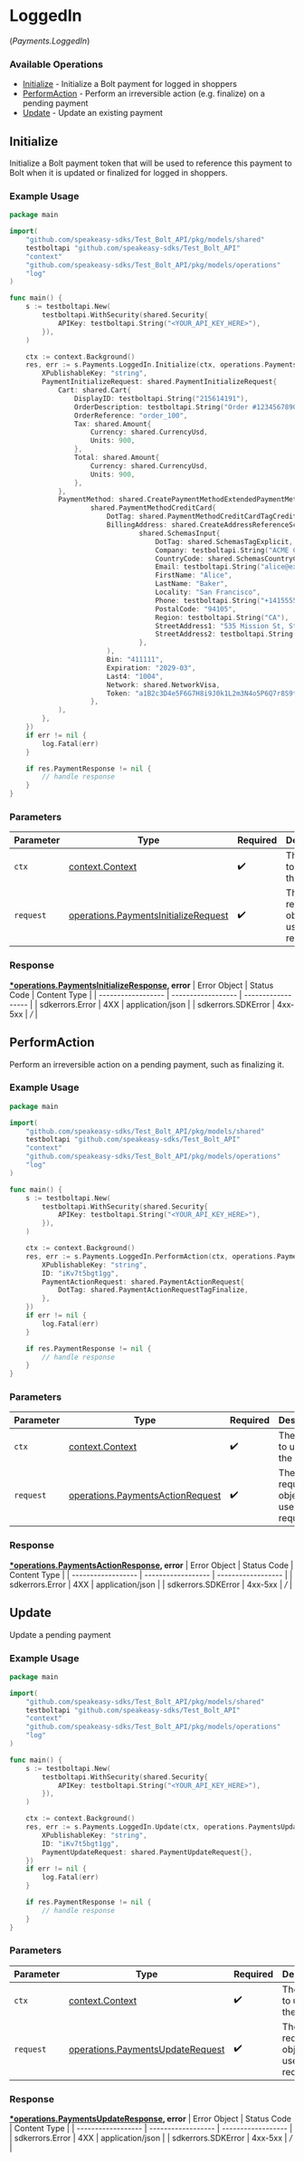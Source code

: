 # LoggedIn
(*Payments.LoggedIn*)

### Available Operations

* [Initialize](#initialize) - Initialize a Bolt payment for logged in shoppers
* [PerformAction](#performaction) - Perform an irreversible action (e.g. finalize) on a pending payment
* [Update](#update) - Update an existing payment

## Initialize

Initialize a Bolt payment token that will be used to reference this payment to
Bolt when it is updated or finalized for logged in shoppers.


### Example Usage

```go
package main

import(
	"github.com/speakeasy-sdks/Test_Bolt_API/pkg/models/shared"
	testboltapi "github.com/speakeasy-sdks/Test_Bolt_API"
	"context"
	"github.com/speakeasy-sdks/Test_Bolt_API/pkg/models/operations"
	"log"
)

func main() {
    s := testboltapi.New(
        testboltapi.WithSecurity(shared.Security{
            APIKey: testboltapi.String("<YOUR_API_KEY_HERE>"),
        }),
    )

    ctx := context.Background()
    res, err := s.Payments.LoggedIn.Initialize(ctx, operations.PaymentsInitializeRequest{
        XPublishableKey: "string",
        PaymentInitializeRequest: shared.PaymentInitializeRequest{
            Cart: shared.Cart{
                DisplayID: testboltapi.String("215614191"),
                OrderDescription: testboltapi.String("Order #1234567890"),
                OrderReference: "order_100",
                Tax: shared.Amount{
                    Currency: shared.CurrencyUsd,
                    Units: 900,
                },
                Total: shared.Amount{
                    Currency: shared.CurrencyUsd,
                    Units: 900,
                },
            },
            PaymentMethod: shared.CreatePaymentMethodExtendedPaymentMethodCreditCard(
                    shared.PaymentMethodCreditCard{
                        DotTag: shared.PaymentMethodCreditCardTagCreditCard,
                        BillingAddress: shared.CreateAddressReferenceSchemasInput(
                                shared.SchemasInput{
                                    DotTag: shared.SchemasTagExplicit,
                                    Company: testboltapi.String("ACME Corporation"),
                                    CountryCode: shared.SchemasCountryCodeUs,
                                    Email: testboltapi.String("alice@example.com"),
                                    FirstName: "Alice",
                                    LastName: "Baker",
                                    Locality: "San Francisco",
                                    Phone: testboltapi.String("+14155550199"),
                                    PostalCode: "94105",
                                    Region: testboltapi.String("CA"),
                                    StreetAddress1: "535 Mission St, Ste 1401",
                                    StreetAddress2: testboltapi.String("c/o Shipping Department"),
                                },
                        ),
                        Bin: "411111",
                        Expiration: "2029-03",
                        Last4: "1004",
                        Network: shared.NetworkVisa,
                        Token: "a1B2c3D4e5F6G7H8i9J0k1L2m3N4o5P6Q7r8S9t0",
                    },
            ),
        },
    })
    if err != nil {
        log.Fatal(err)
    }

    if res.PaymentResponse != nil {
        // handle response
    }
}
```

### Parameters

| Parameter                                                                                        | Type                                                                                             | Required                                                                                         | Description                                                                                      |
| ------------------------------------------------------------------------------------------------ | ------------------------------------------------------------------------------------------------ | ------------------------------------------------------------------------------------------------ | ------------------------------------------------------------------------------------------------ |
| `ctx`                                                                                            | [context.Context](https://pkg.go.dev/context#Context)                                            | :heavy_check_mark:                                                                               | The context to use for the request.                                                              |
| `request`                                                                                        | [operations.PaymentsInitializeRequest](../../pkg/models/operations/paymentsinitializerequest.md) | :heavy_check_mark:                                                                               | The request object to use for the request.                                                       |


### Response

**[*operations.PaymentsInitializeResponse](../../pkg/models/operations/paymentsinitializeresponse.md), error**
| Error Object       | Status Code        | Content Type       |
| ------------------ | ------------------ | ------------------ |
| sdkerrors.Error    | 4XX                | application/json   |
| sdkerrors.SDKError | 4xx-5xx            | */*                |

## PerformAction

Perform an irreversible action on a pending payment, such as finalizing it.


### Example Usage

```go
package main

import(
	"github.com/speakeasy-sdks/Test_Bolt_API/pkg/models/shared"
	testboltapi "github.com/speakeasy-sdks/Test_Bolt_API"
	"context"
	"github.com/speakeasy-sdks/Test_Bolt_API/pkg/models/operations"
	"log"
)

func main() {
    s := testboltapi.New(
        testboltapi.WithSecurity(shared.Security{
            APIKey: testboltapi.String("<YOUR_API_KEY_HERE>"),
        }),
    )

    ctx := context.Background()
    res, err := s.Payments.LoggedIn.PerformAction(ctx, operations.PaymentsActionRequest{
        XPublishableKey: "string",
        ID: "iKv7t5bgt1gg",
        PaymentActionRequest: shared.PaymentActionRequest{
            DotTag: shared.PaymentActionRequestTagFinalize,
        },
    })
    if err != nil {
        log.Fatal(err)
    }

    if res.PaymentResponse != nil {
        // handle response
    }
}
```

### Parameters

| Parameter                                                                                | Type                                                                                     | Required                                                                                 | Description                                                                              |
| ---------------------------------------------------------------------------------------- | ---------------------------------------------------------------------------------------- | ---------------------------------------------------------------------------------------- | ---------------------------------------------------------------------------------------- |
| `ctx`                                                                                    | [context.Context](https://pkg.go.dev/context#Context)                                    | :heavy_check_mark:                                                                       | The context to use for the request.                                                      |
| `request`                                                                                | [operations.PaymentsActionRequest](../../pkg/models/operations/paymentsactionrequest.md) | :heavy_check_mark:                                                                       | The request object to use for the request.                                               |


### Response

**[*operations.PaymentsActionResponse](../../pkg/models/operations/paymentsactionresponse.md), error**
| Error Object       | Status Code        | Content Type       |
| ------------------ | ------------------ | ------------------ |
| sdkerrors.Error    | 4XX                | application/json   |
| sdkerrors.SDKError | 4xx-5xx            | */*                |

## Update

Update a pending payment


### Example Usage

```go
package main

import(
	"github.com/speakeasy-sdks/Test_Bolt_API/pkg/models/shared"
	testboltapi "github.com/speakeasy-sdks/Test_Bolt_API"
	"context"
	"github.com/speakeasy-sdks/Test_Bolt_API/pkg/models/operations"
	"log"
)

func main() {
    s := testboltapi.New(
        testboltapi.WithSecurity(shared.Security{
            APIKey: testboltapi.String("<YOUR_API_KEY_HERE>"),
        }),
    )

    ctx := context.Background()
    res, err := s.Payments.LoggedIn.Update(ctx, operations.PaymentsUpdateRequest{
        XPublishableKey: "string",
        ID: "iKv7t5bgt1gg",
        PaymentUpdateRequest: shared.PaymentUpdateRequest{},
    })
    if err != nil {
        log.Fatal(err)
    }

    if res.PaymentResponse != nil {
        // handle response
    }
}
```

### Parameters

| Parameter                                                                                | Type                                                                                     | Required                                                                                 | Description                                                                              |
| ---------------------------------------------------------------------------------------- | ---------------------------------------------------------------------------------------- | ---------------------------------------------------------------------------------------- | ---------------------------------------------------------------------------------------- |
| `ctx`                                                                                    | [context.Context](https://pkg.go.dev/context#Context)                                    | :heavy_check_mark:                                                                       | The context to use for the request.                                                      |
| `request`                                                                                | [operations.PaymentsUpdateRequest](../../pkg/models/operations/paymentsupdaterequest.md) | :heavy_check_mark:                                                                       | The request object to use for the request.                                               |


### Response

**[*operations.PaymentsUpdateResponse](../../pkg/models/operations/paymentsupdateresponse.md), error**
| Error Object       | Status Code        | Content Type       |
| ------------------ | ------------------ | ------------------ |
| sdkerrors.Error    | 4XX                | application/json   |
| sdkerrors.SDKError | 4xx-5xx            | */*                |
